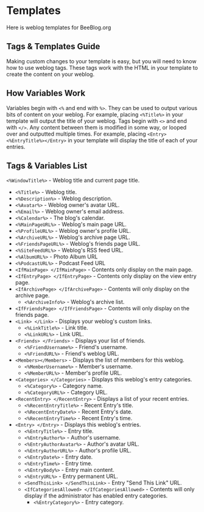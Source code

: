 # Templates
Here is weblog templates for BeeBlog.org

## Tags & Templates Guide

Making custom changes to your template is easy, but you will need to know how to
use weblog tags. These tags work with the HTML in your template to create the
content on your weblog.

## How Variables Work
Variables begin with `<%` and end with `%>`. They can be used to output various
bits of content on your weblog. For example, placing `<%Title%>` in your template
will output the title of your weblog. Tags begin with `<>` and end with `</>`.
Any content between them is modified in some way, or looped over and outputted
multiple times. For example, placing `<Entry><%EntryTitle%></Entry>` in your
template will display the title of each of your entries.

## Tags & Variables List

`<%WindowTitle%>` - Weblog title and current page title.
- `<%Title%>` - Weblog title.
- `<%Description%>` - Weblog description.
- `<%Avatar%>` - Weblog owner's avatar URL.
- `<%Email%>` - Weblog owner's email address.
- `<%Calendar%>` - The blog's calendar.
- `<%MainPageURL%>` - Weblog's main page URL.
- `<%ProfileURL%>` - Weblog owner's profile URL.
- `<%ArchiveURL%>` - Weblog's archive page URL.
- `<%FriendsPageURL%>` - Weblog's friends page URL.
- `<%SiteFeedURL%>` - Weblog's RSS feed URL.
- `<%AlbumURL%>` - Photo Album URL
- `<%PodcastURL%>` - Podcast Feed URL
- `<IfMainPage> </IfMainPage>` - Contents only display on the main page.
- `<IfEntryPage> </IfEntryPage>` - Contents only display on the view entry page.
- `<IfArchivePage> </IfArchivePage>` - Contents will only display on the archive page.
  - `<%ArchiveInfo%>` - Weblog's archive list.
- `<IfFriendsPage> </IfFriendsPage>` - Contents will only display on the friends page.
- `<Link> </Link>` - Displays your weblog's custom links.
  - `<%LinkTitle%>` - Link title.
  - `<%LinkURL%>` - Link URL.
- `<Friends> </Friends>` - Displays your list of friends.
  - `<%FriendUsername%>` - Friend's username.
  - `<%FriendURL%>` - Friend's weblog URL.
- `<Members></Members>` - Displays the list of members for this weblog.
  - `<%MemberUsername%>` - Member's username.
  - `<%MemberURL%>` - Member's profile URL.
- `<Categories> </Categories>` - Displays this weblog's entry categories.
  - `<%Category%>` - Category name.
  - `<%CategoryURL%>` - Category URL.
- `<RecentEntry> </RecentEntry>` - Displays a list of your recent entries.
  - `<%RecentEntryTitle%>` - Recent Entry's title.
  - `<%RecentEntryDate%>` - Recent Entry's date.
  - `<%RecentEntryTime%>` - Recent Entry's time.
- `<Entry> </Entry>` - Displays this weblog's entries.
  - `<%EntryTitle%>` - Entry title.
  - `<%EntryAuthor%>` - Author's username.
  - `<%EntryAuthorAvatar%>` - Author's avatar URL.
  - `<%EntryAuthorURL%>` - Author's profile URL.
  - `<%EntryDate%>` - Entry date.
  - `<%EntryTime%>` - Entry time.
  - `<%EntryBody%>` - Entry main content.
  - `<%EntryURL%>` - Entry permanent URL.
  - `<SendThisLink> </SendThisLink>` - Entry "Send This Link" URL.
  - `<IfCategoriesAllowed> </IfCategoriesAllowed>` - Contents will only display if the administrator has enabled entry categories.
    - `<%EntryCategory%>` - Entry category.
